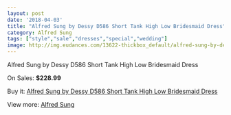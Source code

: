 ```yaml
---
layout: post
date: '2018-04-03'
title: "Alfred Sung by Dessy D586 Short Tank High Low Bridesmaid Dress"
category: Alfred Sung
tags: ["style","sale","dresses","special","wedding"]
image: http://img.eudances.com/13622-thickbox_default/alfred-sung-by-dessy-d586-short-tank-high-low-bridesmaid-dress.jpg
---
```

Alfred Sung by Dessy D586 Short Tank High Low Bridesmaid Dress

On Sales: **$228.99**
<a href="https://www.eudances.com/en/alfred-sung/4105-alfred-sung-by-dessy-d586-short-tank-high-low-bridesmaid-dress.html"><amp-img layout="responsive" width="600" height="600" src="//img.eudances.com/13622-thickbox_default/alfred-sung-by-dessy-d586-short-tank-high-low-bridesmaid-dress.jpg" alt="Alfred Sung by Dessy D586 Short Tank High Low Bridesmaid Dress 0" /></a>
<a href="https://www.eudances.com/en/alfred-sung/4105-alfred-sung-by-dessy-d586-short-tank-high-low-bridesmaid-dress.html"><amp-img layout="responsive" width="600" height="600" src="//img.eudances.com/13625-thickbox_default/alfred-sung-by-dessy-d586-short-tank-high-low-bridesmaid-dress.jpg" alt="Alfred Sung by Dessy D586 Short Tank High Low Bridesmaid Dress 1" /></a>
<a href="https://www.eudances.com/en/alfred-sung/4105-alfred-sung-by-dessy-d586-short-tank-high-low-bridesmaid-dress.html"><amp-img layout="responsive" width="600" height="600" src="//img.eudances.com/13624-thickbox_default/alfred-sung-by-dessy-d586-short-tank-high-low-bridesmaid-dress.jpg" alt="Alfred Sung by Dessy D586 Short Tank High Low Bridesmaid Dress 2" /></a>
<a href="https://www.eudances.com/en/alfred-sung/4105-alfred-sung-by-dessy-d586-short-tank-high-low-bridesmaid-dress.html"><amp-img layout="responsive" width="600" height="600" src="//img.eudances.com/13623-thickbox_default/alfred-sung-by-dessy-d586-short-tank-high-low-bridesmaid-dress.jpg" alt="Alfred Sung by Dessy D586 Short Tank High Low Bridesmaid Dress 3" /></a>

Buy it: [Alfred Sung by Dessy D586 Short Tank High Low Bridesmaid Dress](https://www.eudances.com/en/alfred-sung/4105-alfred-sung-by-dessy-d586-short-tank-high-low-bridesmaid-dress.html "Alfred Sung by Dessy D586 Short Tank High Low Bridesmaid Dress")

View more: [Alfred Sung](https://www.eudances.com/en/52-alfred-sung "Alfred Sung")